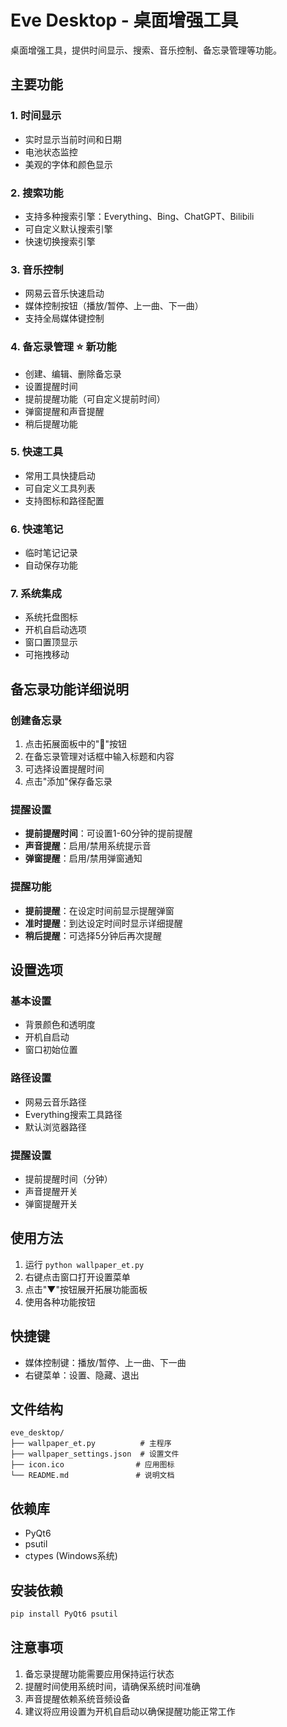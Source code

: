 # Eve Desktop - 桌面增强工具

桌面增强工具，提供时间显示、搜索、音乐控制、备忘录管理等功能。

## 主要功能

### 1. 时间显示
- 实时显示当前时间和日期
- 电池状态监控
- 美观的字体和颜色显示

### 2. 搜索功能
- 支持多种搜索引擎：Everything、Bing、ChatGPT、Bilibili
- 可自定义默认搜索引擎
- 快速切换搜索引擎

### 3. 音乐控制
- 网易云音乐快速启动
- 媒体控制按钮（播放/暂停、上一曲、下一曲）
- 支持全局媒体键控制

### 4. 备忘录管理 ⭐ 新功能
- 创建、编辑、删除备忘录
- 设置提醒时间
- 提前提醒功能（可自定义提前时间）
- 弹窗提醒和声音提醒
- 稍后提醒功能

### 5. 快速工具
- 常用工具快捷启动
- 可自定义工具列表
- 支持图标和路径配置

### 6. 快速笔记
- 临时笔记记录
- 自动保存功能

### 7. 系统集成
- 系统托盘图标
- 开机自启动选项
- 窗口置顶显示
- 可拖拽移动

## 备忘录功能详细说明

### 创建备忘录
1. 点击拓展面板中的"📝"按钮
2. 在备忘录管理对话框中输入标题和内容
3. 可选择设置提醒时间
4. 点击"添加"保存备忘录

### 提醒设置
- **提前提醒时间**：可设置1-60分钟的提前提醒
- **声音提醒**：启用/禁用系统提示音
- **弹窗提醒**：启用/禁用弹窗通知

### 提醒功能
- **提前提醒**：在设定时间前显示提醒弹窗
- **准时提醒**：到达设定时间时显示详细提醒
- **稍后提醒**：可选择5分钟后再次提醒

## 设置选项

### 基本设置
- 背景颜色和透明度
- 开机自启动
- 窗口初始位置

### 路径设置
- 网易云音乐路径
- Everything搜索工具路径
- 默认浏览器路径

### 提醒设置
- 提前提醒时间（分钟）
- 声音提醒开关
- 弹窗提醒开关

## 使用方法

1. 运行 `python wallpaper_et.py`
2. 右键点击窗口打开设置菜单
3. 点击"▼"按钮展开拓展功能面板
4. 使用各种功能按钮

## 快捷键

- 媒体控制键：播放/暂停、上一曲、下一曲
- 右键菜单：设置、隐藏、退出

## 文件结构

```
eve_desktop/
├── wallpaper_et.py          # 主程序
├── wallpaper_settings.json  # 设置文件
├── icon.ico                # 应用图标
└── README.md               # 说明文档
```

## 依赖库

- PyQt6
- psutil
- ctypes (Windows系统)

## 安装依赖

```bash
pip install PyQt6 psutil
```

## 注意事项

1. 备忘录提醒功能需要应用保持运行状态
2. 提醒时间使用系统时间，请确保系统时间准确
3. 声音提醒依赖系统音频设备
4. 建议将应用设置为开机自启动以确保提醒功能正常工作